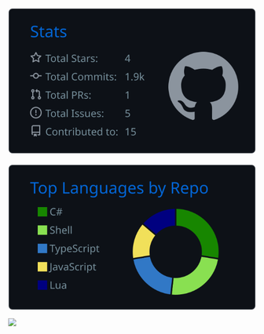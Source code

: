 ![](https://raw.githubusercontent.com/shunsuke6/profile/master/profile-summary-card-output/github_dark/3-stats.svg)
-

![](https://raw.githubusercontent.com/shunsuke6/profile/master/profile-summary-card-output/github_dark/1-repos-per-language.svg)

![](https://raw.githubusercontent.com/shunsuke6/prifile/master/profile-summary-card-output/github_dark/2-most-commit-language.svg)

<!---
- 👋 Hi, I’m @shunsuke6
- 👀 I’m interested in Go,Python,AWS
- 🌱 I’m currently learning C#.Net,JavaScript(jQuery,Node.js,TypeScript,React),Python
- 💞️ I’m looking to collaborate on ...
- 📫 How to reach me ...comming soon


shunsuke6/shunsuke6 is a ✨ special ✨ repository because its `README.md` (this file) appears on your GitHub profile.
You can click the Preview link to take a look at your changes.
--->
